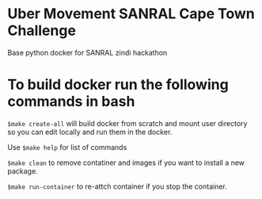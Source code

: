 # Uber Movement SANRAL Cape Town Challenge
Base python docker for SANRAL zindi hackathon
# To build docker run the following commands in bash

`$make create-all` will build docker from scratch and mount user directory so you can edit locally and run them in the docker.

Use `$make help` for list of commands

`$make clean` to remove contatiner and images if you want to install a new package.

`$make run-container` to re-attch container if you stop the container.
